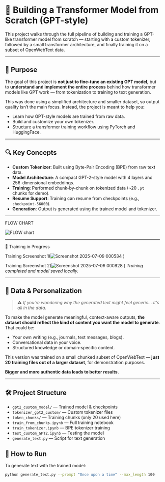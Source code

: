 # 🧠 Building a Transformer Model from Scratch (GPT-style)

This project walks through the full pipeline of building and training a GPT-like transformer model from scratch — starting with a custom tokenizer, followed by a small transformer architecture, and finally training it on a subset of OpenWebText data.

---

## 🎯 Purpose

The goal of this project is **not just to fine-tune an existing GPT model**, but to **understand and implement the entire process** behind how transformer models like GPT work — from tokenization to training to text generation.

This was done using a simplified architecture and smaller dataset, so output quality isn’t the main focus. Instead, the project is meant to help you:

- Learn how GPT-style models are trained from raw data.
- Build and customize your own tokenizer.
- Structure a transformer training workflow using PyTorch and HuggingFace.

---

## 🔍 Key Concepts

- **Custom Tokenizer**: Built using Byte-Pair Encoding (BPE) from raw text data.
- **Model Architecture**: A compact GPT-2-style model with 4 layers and 256-dimensional embeddings.
- **Training**: Performed chunk-by-chunk on tokenized data (~20 `.pt` chunks for demo).
- **Resume Support**: Training can resume from checkpoints (e.g., `checkpoint-56000`).
- **Generation**: Output is generated using the trained model and tokenizer.

---
FLOW CHART

![FLOW chart](https://github.com/user-attachments/assets/af081798-b8a1-4705-9b1c-2c511898dfde)

---

🔁 Training in Progress

Training Screenshot 1(![Screenshot 2025-07-09 000534](https://github.com/user-attachments/assets/ac8ac04c-9a35-4f19-a9de-f9c40d15514d)
)

Training Screenshot 2(![Screenshot 2025-07-09 000828](https://github.com/user-attachments/assets/48009cba-5a93-479f-8c8e-2f03d4a54683)
)
*Training completed and model saved locally.*

---

## 🧪 Data & Personalization

> ⚠️ _If you're wondering why the generated text might feel generic... it's all in the data._

To make the model generate meaningful, context-aware outputs, **the dataset should reflect the kind of content you want the model to generate**. That could be:

- Your own writing (e.g., journals, text messages, blogs).
- Conversational data in your voice.
- Structured knowledge or domain-specific content.

This version was trained on a small chunked subset of OpenWebText — **just 20 training files out of a larger dataset**, for demonstration purposes.

**Bigger and more authentic data leads to better results.**

---
## 🛠️ Project Structure

- `gpt2_custom_model/` — Trained model & checkpoints  
- `tokenizer_gpt2_custom/` — Custom tokenizer files  
- `token_chunks/` — Training chunks (only 20 used here)  
- `train_from_chunks.ipynb` — Full training notebook  
- `train_tokenizer.ipynb` — BPE tokenizer training  
- `test_custom_GPT2.ipynb` — Testing the model  
- `generate_text.py` — Script for text generation  


## 🚀 How to Run

To generate text with the trained model:

```bash
python generate_text.py --prompt "Once upon a time" --max_length 100  




